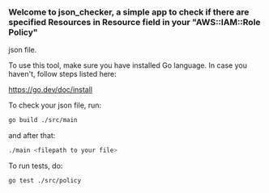 ### Welcome to json_checker, a simple app to check if there are specified Resources in Resource field in your "AWS::IAM::Role Policy"

json file.

To use this tool, make sure you have installed Go language. In case you haven't, follow steps listed here:

https://go.dev/doc/install

To check your json file, run:

```bash
go build ./src/main
```

and after that:

```bash
./main <filepath to your file>
```

To run tests, do:

```bash
go test ./src/policy
```
